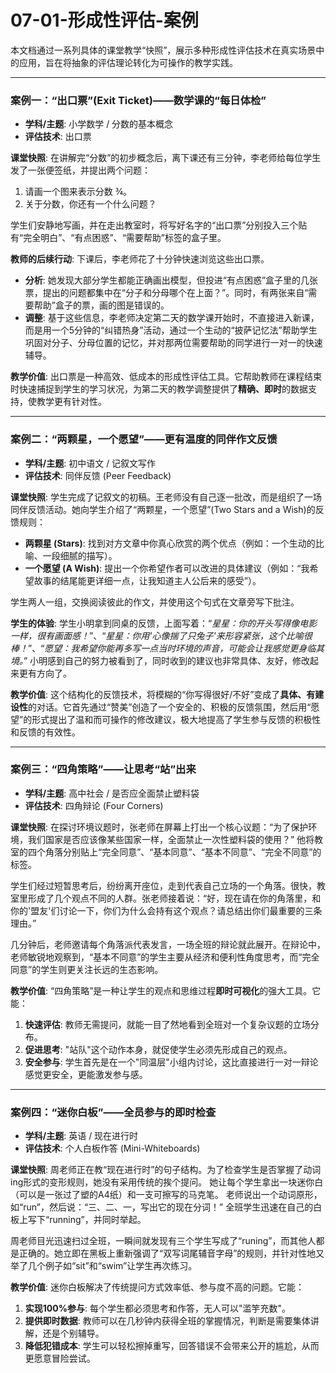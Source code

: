 # 07-01-形成性评估-案例

本文档通过一系列具体的课堂教学“快照”，展示多种形成性评估技术在真实场景中的应用，旨在将抽象的评估理论转化为可操作的教学实践。

---

### 案例一：“出口票”(Exit Ticket)——数学课的“每日体检”

- **学科/主题**: 小学数学 / 分数的基本概念
- **评估技术**: 出口票

**课堂快照**:
在讲解完“分数”的初步概念后，离下课还有三分钟，李老师给每位学生发了一张便签纸，并提出两个问题：

1. 请画一个图来表示分数 ¾。
2. 关于分数，你还有一个什么问题？

学生们安静地写画，并在走出教室时，将写好名字的“出口票”分别投入三个贴有“完全明白”、“有点困惑”、“需要帮助”标签的盒子里。

**教师的后续行动**:
下课后，李老师花了十分钟快速浏览这些出口票。

- **分析**: 她发现大部分学生都能正确画出模型，但投进“有点困惑”盒子里的几张票，提出的问题都集中在“分子和分母哪个在上面？”。同时，有两张来自“需要帮助”盒子的票，画的图是错误的。
- **调整**: 基于这些信息，李老师决定第二天的数学课开始时，不直接进入新课，而是用一个5分钟的“纠错热身”活动，通过一个生动的“披萨记忆法”帮助学生巩固对分子、分母位置的记忆，并对那两位需要帮助的同学进行一对一的快速辅导。

**教学价值**:
出口票是一种高效、低成本的形成性评估工具。它帮助教师在课程结束时快速捕捉到学生的学习状况，为第二天的教学调整提供了**精确、即时**的数据支持，使教学更有针对性。

---

### 案例二：“两颗星，一个愿望”——更有温度的同伴作文反馈

- **学科/主题**: 初中语文 / 记叙文写作
- **评估技术**: 同伴反馈 (Peer Feedback)

**课堂快照**:
学生完成了记叙文的初稿。王老师没有自己逐一批改，而是组织了一场同伴反馈活动。她向学生介绍了“两颗星，一个愿望”(Two Stars and a Wish)的反馈规则：

- **两颗星 (Stars)**: 找到对方文章中你真心欣赏的两个优点（例如：一个生动的比喻、一段细腻的描写）。
- **一个愿望 (A Wish)**: 提出一个你希望作者可以改进的具体建议（例如：“我希望故事的结尾能更详细一点，让我知道主人公后来的感受”）。

学生两人一组，交换阅读彼此的作文，并使用这个句式在文章旁写下批注。

**学生的体验**:
学生小明拿到同桌的反馈，上面写着：“*星星：你的开头写得像电影一样，很有画面感！*”、“*星星：你用'心像揣了只兔子'来形容紧张，这个比喻很棒！*”、“*愿望：我希望你能再多写一点当时环境的声音，可能会让我感觉更身临其境。*”
小明感到自己的努力被看到了，同时收到的建议也非常具体、友好，修改起来更有方向了。

**教学价值**:
这个结构化的反馈技术，将模糊的“你写得很好/不好”变成了**具体、有建设性**的对话。它首先通过“赞美”创造了一个安全的、积极的反馈氛围，然后用“愿望”的形式提出了温和而可操作的修改建议，极大地提高了学生参与反馈的积极性和反馈的有效性。

---

### 案例三：“四角策略”——让思考“站”出来

- **学科/主题**: 高中社会 / 是否应全面禁止塑料袋
- **评估技术**: 四角辩论 (Four Corners)

**课堂快照**:
在探讨环境议题时，张老师在屏幕上打出一个核心议题：“为了保护环境，我们国家是否应该像某些国家一样，全面禁止一次性塑料袋的使用？”
他将教室的四个角落分别贴上“完全同意”、“基本同意”、“基本不同意”、“完全不同意”的标签。

学生们经过短暂思考后，纷纷离开座位，走到代表自己立场的一个角落。很快，教室里形成了几个观点不同的人群。张老师接着说：“好，现在请在你的角落里，和你的'盟友'们讨论一下，你们为什么会持有这个观点？请总结出你们最重要的三条理由。”

几分钟后，老师邀请每个角落派代表发言，一场全班的辩论就此展开。在辩论中，老师敏锐地观察到，“基本不同意”的学生主要从经济和便利性角度思考，而“完全同意”的学生则更关注长远的生态影响。

**教学价值**:
“四角策略”是一种让学生的观点和思维过程**即时可视化**的强大工具。它能：

1. **快速评估**: 教师无需提问，就能一目了然地看到全班对一个复杂议题的立场分布。
2. **促进思考**: "站队"这个动作本身，就促使学生必须先形成自己的观点。
3. **安全参与**: 学生首先是在一个"同温层"小组内讨论，这比直接进行一对一辩论感觉更安全，更能激发参与感。

---

### 案例四：“迷你白板”——全员参与的即时检查

- **学科/主题**: 英语 / 现在进行时
- **评估技术**: 个人白板作答 (Mini-Whiteboards)

**课堂快照**:
周老师正在教“现在进行时”的句子结构。为了检查学生是否掌握了动词ing形式的变形规则，她没有采用传统的挨个提问。
她让每个学生拿出一块迷你白（可以是一张过了塑的A4纸）和一支可擦写的马克笔。
老师说出一个动词原形，如“run”，然后说：“三、二、一，写出它的现在分词！”
全班学生迅速在自己的白板上写下“running”，并同时举起。

周老师目光迅速扫过全班，一瞬间就发现有三个学生写成了“runing”，而其他人都是正确的。她立即在黑板上重新强调了“双写词尾辅音字母”的规则，并针对性地又举了几个例子如“sit”和“swim”让学生再次练习。

**教学价值**:
迷你白板解决了传统提问方式效率低、参与度不高的问题。它能：

1. **实现100%参与**: 每个学生都必须思考和作答，无人可以"滥竽充数"。
2. **提供即时数据**: 教师可以在几秒钟内获得全班的掌握情况，判断是需要集体讲解，还是个别辅导。
3. **降低犯错成本**: 学生可以轻松擦掉重写，回答错误不会带来公开的尴尬，从而更愿意冒险尝试。
